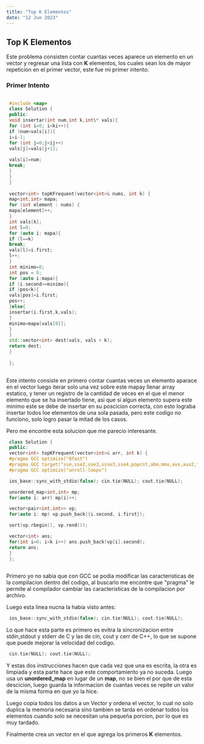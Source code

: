 ```yaml
---
title: "Top K Elementos"
date: "12 Jun 2023"
---
```

## Top K Elementos



 Este problema consisten contar cuantas veces aparece un elemento en un vector y regresar una lista con **K** elementos, los cuales sean los de mayor repeticion en el primer vector, este fue mi primer intento:
 
### Primer Intento


```cpp

 #include <map>
 class Solution {
 public:
 void insertar(int num,int k,int\* vals){
 for (int i=0; i<ki++){
 if (num<vals[i]){
 i=i-1;
 for (int j=0;j<ij++)
 vals[j]=vals[j+1];
 
 vals[i]=num;
 break;
 }
 }
 }
 
 vector<int> topKFrequent(vector<int>& nums, int k) {
 map<int,int> mapa;
 for (int element : nums) {
 mapa[element]++;
 }
 int vals[k];
 int l=0;
 for (auto i: mapa){
 if (l==k)
 break;
 vals[l]=i.first;
 l++;
 }
 int minimo=0;
 int pos = 0;
 for (auto i:mapa){
 if (i.second>=minimo){
 if (pos<k){
 vals[pos]=i.first;
 pos++;
 }else{
 insertar(i.first,k,vals);
 }
 minimo=mapa[vals[0]];
 }
 }
 std::vector<int> dest(vals, vals + k);
 return dest;
 }
 
 };
 
```

 Este intento consiste en primero contar cuantas veces un elemento aparace en el vector luego iterar solo una vez sobre este mapay llenar array estatico, y tener un registro de la cantidad de veces en el que el menor elemento que se ha insertado tiene, asi que si algun elemento supera este minimo este se debe de insertar en su poscicion correcta, con esto lograba insertar todos loe elementos de una sola pasada, pero este codigo no funciono, solo logro pasar la mitad de los casos.

 Pero me encontre esta solucion que me parecio interesante.
 

```cpp
 class Solution {
 public:
 vector<int> topKFrequent(vector<int>& arr, int k) {
 #pragma GCC optimize("Ofast")
 #pragma GCC target("sse,sse2,sse3,ssse3,sse4,popcnt,abm,mmx,avx,avx2,fma")
 #pragma GCC optimize("unroll-loops")

 ios_base::sync_with_stdio(false); cin.tie(NULL); cout.tie(NULL);

 unordered_map<int,int> mp;
 for(auto i: arr) mp[i]++;

 vector<pair<int,int>> vp;
 for(auto i: mp) vp.push_back({i.second, i.first});

 sort(vp.rbegin(), vp.rend());

 vector<int> ans;
 for(int i=0; i<k i++) ans.push_back(vp[i].second);
 return ans;
 }
 };
 
```

 Primero yo no sabia que con GCC se podia modificar las caracteristicas de la compilacion dentro del codigo, al buscarlo me encontre que "pragma" le permite al compilador cambiar las caracteristicas de la compilacion por archivo.

 Luego esta linea nucna la habia visto antes:
 
```cpp
 ios_base::sync_with_stdio(false); cin.tie(NULL); cout.tie(NULL);
```
 
 Lo que hace esta parte es primero es evitra la sincronizacion entre stdin,stdout y stderr de C y las de cin, cout y cerr de C++, lo que se supone que puede mejorar la velocidad del codigo.
 
```cpp
 cin.tie(NULL); cout.tie(NULL);
```
 
 Y estas dos instrucciones hacen que cada vez que una es escrita, la otra es limpiada y esta parte hace que este comportamiento ya no suceda.
 Luego usa un **unordered\_map** en lugar de un **map**, no se bien el por que de esta descicion, luego guarda la informacion de cuantas veces se repite un valor de la misma forma en que yo la hice. 

 Luego copia todos los datos a un Vector y ordena el vector, lo cual no solo duplica la memoria necesaria sino tambien se tarda en ordenar todos los elementos cuando solo se necesitan una pequeña porcion, por lo que es muy tardado.

 Finalmente crea un vector en el que agrega los primeros **K** elementos.
 


